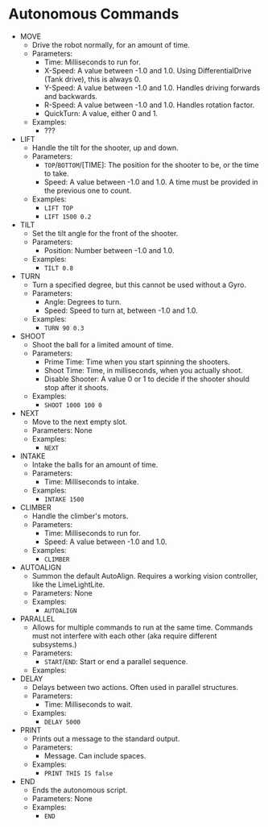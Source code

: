 # Autonomous Commands
- MOVE
    - Drive the robot normally, for an amount of time.
    - Parameters:
        - Time: Milliseconds to run for.
        - X-Speed: A value between -1.0 and 1.0. Using DifferentialDrive (Tank drive), this is always 0.
        - Y-Speed: A value between -1.0 and 1.0. Handles driving forwards and backwards.
        - R-Speed: A value between -1.0 and 1.0. Handles rotation factor.
        - QuickTurn: A value, either 0 and 1.
    - Examples:
        - ???
- LIFT
    - Handle the tilt for the shooter, up and down.
    - Parameters:
        - ``TOP``/``BOTTOM``/[TIME]: The position for the shooter to be, or the time to take.
        - Speed: A value between -1.0 and 1.0. A time must be provided in the previous one to count.
    - Examples:
        - ``LIFT TOP``
        - ``LIFT 1500 0.2``
- TILT
    - Set the tilt angle for the front of the shooter.
    - Parameters:
        - Position: Number between -1.0 and 1.0.
    - Examples:
        - ``TILT 0.8``
- TURN
    - Turn a specified degree, but this cannot be used without a Gyro.
    - Parameters:
        - Angle: Degrees to turn.
        - Speed: Speed to turn at, between -1.0 and 1.0.
    - Examples:
        - ``TURN 90 0.3``
- SHOOT
    - Shoot the ball for a limited amount of time.
    - Parameters:
        - Prime Time: Time when you start spinning the shooters.
        - Shoot Time: Time, in milliseconds, when you actually shoot.
        - Disable Shooter: A value 0 or 1 to decide if the shooter should stop after it shoots.
    - Examples:
        - ``SHOOT 1000 100 0``
- NEXT
    - Move to the next empty slot.
    - Parameters: None
    - Examples:
        - ``NEXT``
- INTAKE
    - Intake the balls for an amount of time.
    - Parameters:
        - Time: Milliseconds to intake.
    - Examples:
        - ``INTAKE 1500``
- CLIMBER
    - Handle the climber's motors.
    - Parameters:
        - Time: Milliseconds to run for.
        - Speed: A value between -1.0 and 1.0.
    - Examples:
        - ``CLIMBER``
- AUTOALIGN
    - Summon the default AutoAlign. Requires a working vision controller, like the LimeLightLite.
    - Parameters: None
    - Examples:
        - ``AUTOALIGN``
- PARALLEL
    - Allows for multiple commands to run at the same time. Commands must not interfere with each other (aka require different subsystems.)
    - Parameters:
        - ``START``/``END``: Start or end a parallel sequence.
    - Examples:
- DELAY
    - Delays between two actions. Often used in parallel structures.
    - Parameters:
        - Time: Milliseconds to wait.
    - Examples:
        - ``DELAY 5000``
- PRINT
    - Prints out a message to the standard output.
    - Parameters:
        - Message. Can include spaces.
    - Examples:
        - ``PRINT THIS IS false``
- END
    - Ends the autonomous script.
    - Parameters: None
    - Examples:
        - ``END``